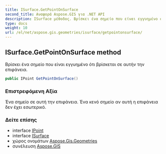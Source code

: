 ```yaml
---
title: ISurface.GetPointOnSurface
second_title: Αναφορά Aspose.GIS για .NET API
description: ISurface μέθοδος. Βρίσκει ένα σημείο που είναι εγγυημένο ότι βρίσκεται σε αυτήν την επιφάνεια.
type: docs
weight: 10
url: /el/net/aspose.gis.geometries/isurface/getpointonsurface/
---
```

## ISurface.GetPointOnSurface method

Βρίσκει ένα σημείο που είναι εγγυημένο ότι βρίσκεται σε αυτήν την επιφάνεια.

```csharp
public IPoint GetPointOnSurface()
```

### Επιστρεφόμενη Αξία

Ένα σημείο σε αυτή την επιφάνεια. Ένα κενό σημείο αν αυτή η επιφάνεια δεν έχει εσωτερικό.

### Δείτε επίσης

* interface [IPoint](../../ipoint/)
* interface [ISurface](../)
* χώρος ονομάτων [Aspose.Gis.Geometries](../../isurface/)
* συνέλευση [Aspose.GIS](../../../)



